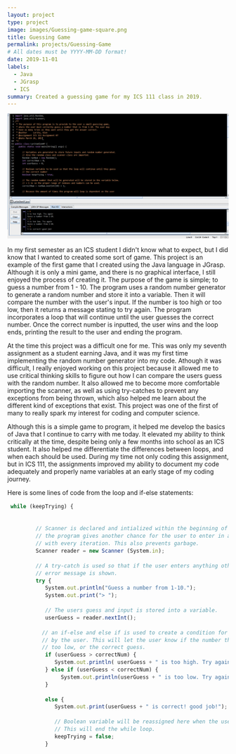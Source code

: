 ```yaml
---
layout: project
type: project
image: images/Guessing-game-square.png
title: Guessing Game
permalink: projects/Guessing-Game
# All dates must be YYYY-MM-DD format!
date: 2019-11-01
labels:
  - Java
  - JGrasp
  - ICS
summary: Created a guessing game for my ICS 111 class in 2019.
---
```


<img class="ui image" src="/images/Guessing-game.png">

In my first semester as an ICS student I didn't know what to expect, but I did know that I wanted to created some sort of game. This project is an example of the first game that I created using the Java language in JGrasp. Although it is only a mini game, and there is no graphical interface, I still enjoyed the process of creating it. The purpose of the game is simple; to guess a number from 1 - 10. The program uses a random number generator to generate a random number and store it into a variable. Then it will compare the number with the user's input. If the number is too high or too low, then it returns a message stating to try again. The program incorporates a loop that will continue until the user guesses the correct number. Once the correct number is inputted, the user wins and the loop ends, printing the result to the user and ending the program.

At the time this project was a difficult one for me. This was only my seventh assignment as a student earning Java, and it was my first time implementing the random number generator into my code. Athough it was difficult, I really enjoyed working on this project because it allowed me to use critical thinking skills to figure out how I can compare the users guess with the random number. It also allowed me to become more comfortable importing the scanner, as well as using try-catches to prevent any exceptions from being thrown, which also helped me learn about the different kind of exceptions that exist. This project was one of the first of many to really spark my interest for coding and computer science. 

Although this is a simple game to program, it helped me develop the basics of Java that I continue to carry with me today. It elevated my ability to think critically at the time, despite being only a few months into school as an ICS student. It also helped me differentiate the differences between loops, and when each should be used. During my time not only coding this assignment, but in ICS 111, the assignments improved my ability to document my code adequately and properly name variables at an early stage of my coding journey.

Here is some lines of code from the loop and if-else statements:

```js
 while (keepTrying) {
         
         
         // Scanner is declared and intialized within the beginning of the loop so that
         // the program gives another chance for the user to enter in another guess 
         // with every iteration. This also prevents garbage.
         Scanner reader = new Scanner (System.in);
         
         // A try-catch is used so that if the user enters anything other than an integer an 
         // error message is shown.
         try {
            System.out.println("Guess a number from 1-10.");
            System.out.print("> ");
            
            // The users guess and input is stored into a variable.
            userGuess = reader.nextInt();
           
           // an if-else and else if is used to create a condition for the inputted number
           // by the user. This will let the user know if the number they guessed is too high,
           // too low, or the correct guess.
            if (userGuess > correctNum) {
               System.out.println( userGuess + " is too high. Try again");
            } else if (userGuess < correctNum) {
                 System.out.println(userGuess + " is too low. Try again");    
            }
            
            else {
               System.out.print(userGuess + " is correct! good job!"); 
               
               // Boolean variable will be reassigned here when the user gets the correct answer. 
               // This will end the while loop.
               keepTrying = false;
            }
```

